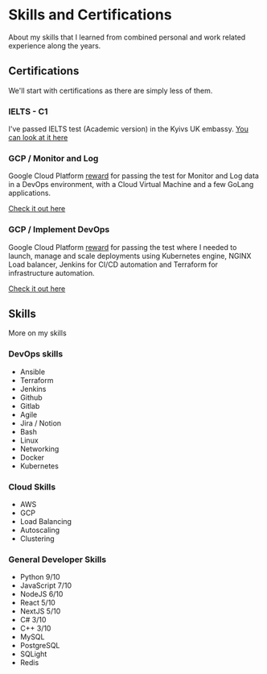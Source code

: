 # Skills and Certifications
About my skills that I learned from combined personal and work related experience along the years.


## Certifications
We'll start with certifications as there are simply less of them.

### IELTS - C1
I've passed IELTS test (Academic version) in the Kyivs UK embassy. [You can look at it here](https://drive.google.com/file/d/11UTmsqXuB8BfPuN2TfOZKgmi9_iMeqlv/view?usp=sharing)

### GCP / Monitor and Log
Google Cloud Platform [reward](https://www.cloudskillsboost.google/public_profiles/3e474ccf-0dcc-4cbc-881c-a4e015a0b6a4/badges/1640733?utm_medium=social&utm_source=linkedin&utm_campaign=ql-social-share) for passing the test for Monitor and Log data in a DevOps environment, with a Cloud Virtual Machine and a few GoLang applications.

[Check it out here](https://www.cloudskillsboost.google/public_profiles/3e474ccf-0dcc-4cbc-881c-a4e015a0b6a4/badges/1640733?utm_medium=social&utm_source=linkedin&utm_campaign=ql-social-share)

### GCP / Implement DevOps
Google Cloud Platform [reward](https://www.cloudskillsboost.google/public_profiles/3e474ccf-0dcc-4cbc-881c-a4e015a0b6a4/badges/1604222?utm_medium=social&utm_source=linkedin&utm_campaign=ql-social-share) for passing the test where I needed to launch, manage and scale
deployments using Kubernetes engine, NGINX Load balancer, Jenkins for CI/CD automation and Terraform for infrastructure automation.

[Check it out here](https://www.cloudskillsboost.google/public_profiles/3e474ccf-0dcc-4cbc-881c-a4e015a0b6a4/badges/1604222?utm_medium=social&utm_source=linkedin&utm_campaign=ql-social-share)

## Skills
More on my skills

### DevOps skills
* Ansible
* Terraform
* Jenkins
* Github
* Gitlab
* Agile
* Jira / Notion
* Bash
* Linux
* Networking
* Docker
* Kubernetes

### Cloud Skills
* AWS
* GCP
* Load Balancing
* Autoscaling
* Clustering

### General Developer Skills
* Python 9/10
* JavaScript 7/10
* NodeJS 6/10
* React 5/10
* NextJS 5/10
* C# 3/10
* C++ 3/10
* MySQL
* PostgreSQL
* SQLight
* Redis